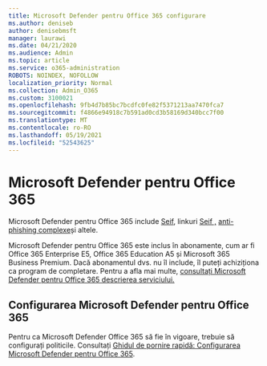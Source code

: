 ```yaml
---
title: Microsoft Defender pentru Office 365 configurare
ms.author: deniseb
author: denisebmsft
manager: laurawi
ms.date: 04/21/2020
ms.audience: Admin
ms.topic: article
ms.service: o365-administration
ROBOTS: NOINDEX, NOFOLLOW
localization_priority: Normal
ms.collection: Admin_O365
ms.custom: 3100021
ms.openlocfilehash: 9fb4d7b85bc7bcdfc0fe82f5371213aa7470fca7
ms.sourcegitcommit: f4866e94918c7b591ad0cd3b58169d340bcc7f00
ms.translationtype: MT
ms.contentlocale: ro-RO
ms.lasthandoff: 05/19/2021
ms.locfileid: "52543625"
---
```

# <a name="microsoft-defender-for-office-365"></a>Microsoft Defender pentru Office 365

Microsoft Defender pentru Office 365 include [Seif](/microsoft-365/security/office-365-security/atp-safe-attachments), linkuri [Seif ,](/microsoft-365/security/office-365-security/atp-safe-links) [anti-phishing complexe](/microsoft-365/security/office-365-security/atp-anti-phishing)și altele. 

Microsoft Defender pentru Office 365 este inclus în abonamente, cum ar fi Office 365 Enterprise E5, Office 365 Education A5 și Microsoft 365 Business Premium. Dacă abonamentul dvs. nu îl include, îl puteți achiziționa ca program de completare. Pentru a afla mai multe, [consultați Microsoft Defender pentru Office 365 descrierea serviciului.](/office365/servicedescriptions/office-365-advanced-threat-protection-service-description)

## <a name="set-up-microsoft-defender-for-office-365"></a>Configurarea Microsoft Defender pentru Office 365

Pentru ca Microsoft Defender Office 365 să fie în vigoare, trebuie să configurați politicile. Consultați [Ghidul de pornire rapidă: Configurarea Microsoft Defender pentru Office 365](/microsoft-365/security/office-365-security/office-365-atp).


